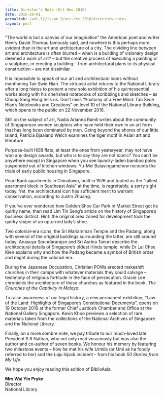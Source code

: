 ```yaml
---
title: Director’s Note (Oct-Dec 2016)
date: 2016-10-01
permalink: /vol-12/issue-3/oct-dec-2016/directors-notes
layout: post
---
```



“The world is but a canvas of our imagination” the American poet and writer Henry David Thoreau famously said, and nowhere is this perhaps more evident than in the art and architecture of a city. The dividing line between art and architecture is often blurred – when is a building of visionary design deemed a work of art? – but the creative process of executing a painting or a sculpture, or erecting a building – from architectural plans to its physical construction – are not dissimilar.

It is impossible to speak of our art and architectural icons without mentioning Tan Swie Hian. The virtuoso artist returns to the National Library after a long hiatus to present a new solo exhibition of his quintessential works along with his cherished notebooks of scribblings and sketches – as Chung Sang Hong tells us. Don’t miss “Anatomy of a Free Mind: Tan Swie Hian’s Notebooks and Creations” on level 10 of the National Library Building, which opens to the public on 22 November 2016.

Still on the subject of art, Nadia Arianna Ramli writes about the community of Singaporean women sculptors who have held their own in an art form that has long been dominated by men. Going beyond the shores of our little island, Patricia Bjaaland Welch examines the tiger motif in Asian art and literature.

Purpose-built HDB flats, at least the ones from yesteryear, may not have won any design awards, but who is to say they are not iconic? You can’t be anywhere except in Singapore when you see laundry-laden bamboo poles suspended out of kitchen windows. Yu-Mei  Balasingamchow recounts the trials of early public housing in Singapore.

Pearl Bank apartments in Chinatown, built in 1976 and touted as the “tallest apartment block in Southeast Asia” at the time, is regrettably, a sorry sight today. Yet, the architectural icon has sufficient merit to warrant conservation, according to Justin Zhuang.

If you’ve ever wondered how Golden Shoe Car Park in Market Street got its quirky name, then read Lim Tin Seng’s article on the history of Singapore’s business district. Hint: the original area zoned for development took the quirky shape of an upturned lady’s shoe.

Two colonial-era icons, the Sri Mariamman Temple and the Padang, along with several of the original buildings surrounding the latter, are still around today. Anasuya Soundararajan and Sri Asrina Tanuri describe the architectural details of Singapore’s oldest Hindu temple, while Dr Lai Chee Kien explains why and how the Padang became a symbol of British order and might during the colonial era.

During the Japanese Occupation, Christian POWs erected makeshift churches in their camps with whatever materials they could salvage – testimony of religious fortitude in the face of persecution. Gracie Lee chronicles the architecture of these churches as featured in the book, *The Churches of the Captivity in Malaya*.

To raise awareness of our legal history, a new permanent exhibition, “Law of the Land: Highlights of Singapore’s Constitutional Documents”, opens on 19 October 2016 at the former Chief Justice’s Chamber and Office at the National Gallery Singapore. Kevin Khoo previews a selection of rare materials taken from the collections of the National Archives of Singapore and the National Library.

Finally, on a more sombre note, we pay tribute to our much-loved late President S R Nathan, who not only read voraciously but was also the author and co-author of seven books. We honour his memory by featuring two milestone events – how he met his wife Urmila (or Umi as he fondly referred to her) and the Laju hijack incident – from his book *50 Stories from My Life*.

We hope you enjoy reading this edition of BiblioAsia.

<b>Mrs Wai Yin Pryke</b><br>
Director<br>
National Library